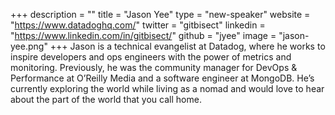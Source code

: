 +++
description = ""
title = "Jason Yee"
type = "new-speaker"
website = "https://www.datadoghq.com/"
twitter = "gitbisect"
linkedin = "https://www.linkedin.com/in/gitbisect/"
github = "jyee"
image = "jason-yee.png"
+++
Jason is a technical evangelist at Datadog, where he works to inspire
developers and ops engineers with the power of metrics and monitoring.
Previously, he was the community manager for DevOps & Performance at
O’Reilly Media and a software engineer at MongoDB. He’s currently
exploring the world while living as a nomad and would love to hear about
the part of the world that you call home.